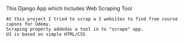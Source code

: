 This Django App which Includes Web Scraping Tool 

    At this project I tried to scrap a 3 websites to find free course cupons for Udemy. 
    Scraping property addedas a tool in to "scrape" app. 
    UI is based on simple HTML/CSS 